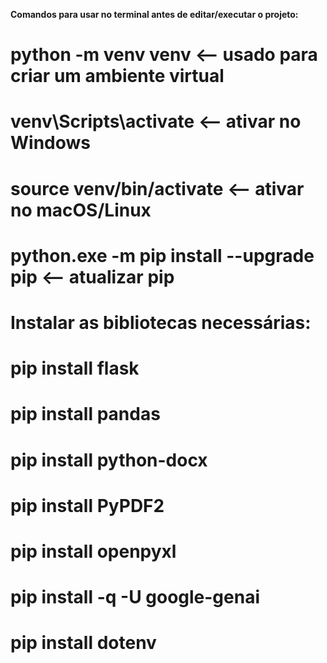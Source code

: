 **Comandos para usar no terminal antes de editar/executar o projeto:**

# python -m venv venv <-- usado para criar um ambiente virtual
# venv\Scripts\activate <-- ativar no Windows
# source venv/bin/activate <-- ativar no macOS/Linux
# python.exe -m pip install --upgrade pip <-- atualizar pip

# Instalar as bibliotecas necessárias:

# pip install flask
# pip install pandas
# pip install python-docx
# pip install PyPDF2
# pip install openpyxl
# pip install -q -U google-genai
# pip install dotenv
